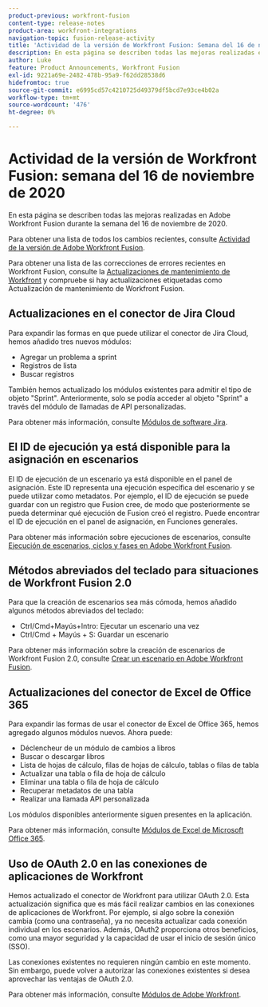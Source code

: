 ```yaml
---
product-previous: workfront-fusion
content-type: release-notes
product-area: workfront-integrations
navigation-topic: fusion-release-activity
title: 'Actividad de la versión de Workfront Fusion: Semana del 16 de noviembre de 2020'
description: En esta página se describen todas las mejoras realizadas en Adobe Workfront Fusion durante la semana del 16 de noviembre de 2020.
author: Luke
feature: Product Announcements, Workfront Fusion
exl-id: 9221a69e-2482-478b-95a9-f62dd28538d6
hidefromtoc: true
source-git-commit: e6995cd57c4210725d49379df5bcd7e93ce4b02a
workflow-type: tm+mt
source-wordcount: '476'
ht-degree: 0%

---
```


# Actividad de la versión de Workfront Fusion: semana del 16 de noviembre de 2020

En esta página se describen todas las mejoras realizadas en Adobe Workfront Fusion durante la semana del 16 de noviembre de 2020.

Para obtener una lista de todos los cambios recientes, consulte [Actividad de la versión de Adobe Workfront Fusion](../../../../../product-announcements/product-releases/fusion-release-activity/fusion-release-activity.md).

Para obtener una lista de las correcciones de errores recientes en Workfront Fusion, consulte la [Actualizaciones de mantenimiento de Workfront](https://experienceleague.adobe.com/docs/workfront-known-issues/releases/current-updates.html) y compruebe si hay actualizaciones etiquetadas como Actualización de mantenimiento de Workfront Fusion.

## Actualizaciones en el conector de Jira Cloud

Para expandir las formas en que puede utilizar el conector de Jira Cloud, hemos añadido tres nuevos módulos:

* Agregar un problema a sprint
* Registros de lista
* Buscar registros

También hemos actualizado los módulos existentes para admitir el tipo de objeto &quot;Sprint&quot;. Anteriormente, solo se podía acceder al objeto &quot;Sprint&quot; a través del módulo de llamadas de API personalizadas.

Para obtener más información, consulte [Módulos de software Jira](../../../../../workfront-fusion/apps-and-their-modules/jira-software-modules.md).

## El ID de ejecución ya está disponible para la asignación en escenarios

El ID de ejecución de un escenario ya está disponible en el panel de asignación. Este ID representa una ejecución específica del escenario y se puede utilizar como metadatos. Por ejemplo, el ID de ejecución se puede guardar con un registro que Fusion cree, de modo que posteriormente se pueda determinar qué ejecución de Fusion creó el registro. Puede encontrar el ID de ejecución en el panel de asignación, en Funciones generales.

Para obtener más información sobre ejecuciones de escenarios, consulte [Ejecución de escenarios, ciclos y fases en Adobe Workfront Fusion](../../../../../workfront-fusion/scenarios/scenario-execution-cycles-phases.md).

## Métodos abreviados del teclado para situaciones de Workfront Fusion 2.0

Para que la creación de escenarios sea más cómoda, hemos añadido algunos métodos abreviados del teclado:

* Ctrl/Cmd+Mayús+Intro: Ejecutar un escenario una vez
* Ctrl/Cmd + Mayús + S: Guardar un escenario

Para obtener más información sobre la creación de escenarios de Workfront Fusion 2.0, consulte [Crear un escenario en Adobe Workfront Fusion](../../../../../workfront-fusion/scenarios/create-a-scenario.md).

## Actualizaciones del conector de Excel de Office 365

Para expandir las formas de usar el conector de Excel de Office 365, hemos agregado algunos módulos nuevos. Ahora puede:

* Déclencheur de un módulo de cambios a libros
* Buscar o descargar libros
* Lista de hojas de cálculo, filas de hojas de cálculo, tablas o filas de tabla
* Actualizar una tabla o fila de hoja de cálculo
* Eliminar una tabla o fila de hoja de cálculo
* Recuperar metadatos de una tabla
* Realizar una llamada API personalizada

Los módulos disponibles anteriormente siguen presentes en la aplicación.

Para obtener más información, consulte [Módulos de Excel de Microsoft Office 365](../../../../../workfront-fusion/apps-and-their-modules/microsoft-365-excel-modules.md).

## Uso de OAuth 2.0 en las conexiones de aplicaciones de Workfront

Hemos actualizado el conector de Workfront para utilizar OAuth 2.0. Esta actualización significa que es más fácil realizar cambios en las conexiones de aplicaciones de Workfront. Por ejemplo, si algo sobre la conexión cambia (como una contraseña), ya no necesita actualizar cada conexión individual en los escenarios. Además, OAuth2 proporciona otros beneficios, como una mayor seguridad y la capacidad de usar el inicio de sesión único (SSO).

Las conexiones existentes no requieren ningún cambio en este momento. Sin embargo, puede volver a autorizar las conexiones existentes si desea aprovechar las ventajas de OAuth 2.0.

Para obtener más información, consulte [Módulos de Adobe Workfront](../../../../../workfront-fusion/apps-and-their-modules/workfront-modules.md).
